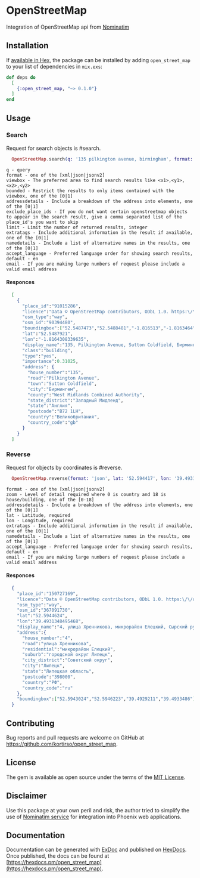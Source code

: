 # OpenStreetMap

Integration of OpenStreetMap api from [Nominatim](https://wiki.openstreetmap.org/wiki/Nominatim)

## Installation

If [available in Hex](https://hex.pm/docs/publish), the package can be installed
by adding `open_street_map` to your list of dependencies in `mix.exs`:

```elixir
def deps do
  [
    {:open_street_map, "~> 0.1.0"}
  ]
end
```


## Usage

### Search

Request for search objects is #search.

```elixir
  OpenStreetMap.search(q: '135 pilkington avenue, birmingham', format: 'json', addressdetails: '1', accept_language: 'ru')
```
    q - query
    format - one of the [xml|json|jsonv2]
    viewbox - The preferred area to find search results like <x1>,<y1>,<x2>,<y2>
    bounded - Restrict the results to only items contained with the viewbox, one of the [0|1]
    addressdetails - Include a breakdown of the address into elements, one of the [0|1]
    exclude_place_ids - If you do not want certain openstreetmap objects to appear in the search result, give a comma separated list of the place_id's you want to skip
    limit - Limit the number of returned results, integer
    extratags - Include additional information in the result if available, one of the [0|1]
    namedetails - Include a list of alternative names in the results, one of the [0|1]
    accept_language - Preferred language order for showing search results, default - en
    email - If you are making large numbers of request please include a valid email address

#### Responces

```elixir
  [
    {
      "place_id":"91015286",
      "licence":"Data © OpenStreetMap contributors, ODbL 1.0. https:\/\/osm.org\/copyright",
      "osm_type":"way",
      "osm_id":"90394480",
      "boundingbox":["52.5487473","52.5488481","-1.816513","-1.8163464"],
      "lat":"52.5487921",
      "lon":"-1.8164308339635",
      "display_name":"135, Pilkington Avenue, Sutton Coldfield, Бирмингем, West Midlands Combined Authority, Западный Мидленд, Англия, B72 1LH, Великобритания",
      "class":"building",
      "type":"yes",
      "importance":0.31025,
      "address": {
        "house_number":"135",
        "road":"Pilkington Avenue",
        "town":"Sutton Coldfield",
        "city":"Бирмингем",
        "county":"West Midlands Combined Authority",
        "state_district":"Западный Мидленд",
        "state":"Англия",
        "postcode":"B72 1LH",
        "country":"Великобритания",
        "country_code":"gb"
      }
    }
  ]
```

### Reverse

Request for objects by coordinates is #reverse.

```elixir
  OpenStreetMap.reverse(format: 'json', lat: '52.594417', lon: '39.493115', accept_language: 'ru')
```
    format - one of the [xml|json|jsonv2]
    zoom - Level of detail required where 0 is country and 18 is house/building, one of the [0-18]
    addressdetails - Include a breakdown of the address into elements, one of the [0|1]
    lat - Latitude, required
    lon - Longitude, required
    extratags - Include additional information in the result if available, one of the [0|1]
    namedetails - Include a list of alternative names in the results, one of the [0|1]
    accept_language - Preferred language order for showing search results, default - en
    email - If you are making large numbers of request please include a valid email address

#### Responces

```elixir
  {
    "place_id":"150727169",
    "licence":"Data © OpenStreetMap contributors, ODbL 1.0. https:\/\/osm.org\/copyright",
    "osm_type":"way",
    "osm_id":"367091730",
    "lat":"52.5944624",
    "lon":"39.4931348495468",
    "display_name":"4, улица Хренникова, микрорайон Елецкий, Сырский рудник, Советский округ, Липецк, городской округ Липецк, Липецкая область, Центральный федеральный округ, 398000, РФ",
    "address":{
      "house_number":"4",
      "road":"улица Хренникова",
      "residential":"микрорайон Елецкий",
      "suburb":"городской округ Липецк",
      "city_district":"Советский округ",
      "city":"Липецк",
      "state":"Липецкая область",
      "postcode":"398000",
      "country":"РФ",
      "country_code":"ru"
    },
    "boundingbox":["52.5943024","52.5946223","39.4929211","39.4933486"]
  }
```

## Contributing

Bug reports and pull requests are welcome on GitHub at https://github.com/kortirso/open_street_map.

## License

The gem is available as open source under the terms of the [MIT License](http://opensource.org/licenses/MIT).

## Disclaimer

Use this package at your own peril and risk, the author tried to simplify the use of [Nominatim service](https://wiki.openstreetmap.org/wiki/Nominatim) for integration into Phoenix web applications.

## Documentation

Documentation can be generated with [ExDoc](https://github.com/elixir-lang/ex_doc)
and published on [HexDocs](https://hexdocs.pm). Once published, the docs can
be found at [https://hexdocs.pm/open_street_map](https://hexdocs.pm/open_street_map).
